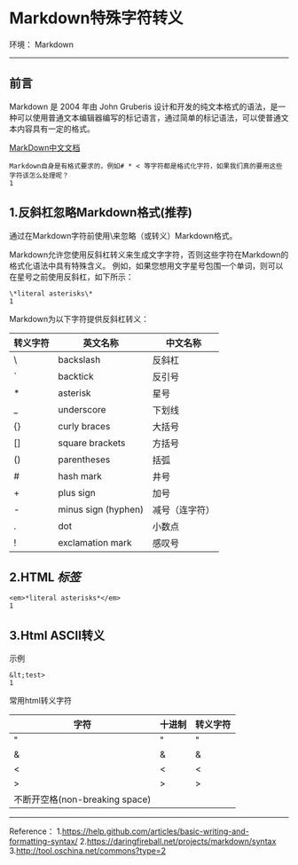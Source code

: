 # Markdown特殊字符转义

环境：
Markdown

------

## 前言

Markdown 是 2004 年由 John Gruberis 设计和开发的纯文本格式的语法，是一种可以使用普通文本编辑器编写的标记语言，通过简单的标记语法，可以使普通文本内容具有一定的格式。

[MarkDown中文文档](https://markdown-zh.readthedocs.io/en/latest/)

```
Markdown自身是有格式要求的，例如# * < 等字符都是格式化字符，如果我们真的要用这些字符该怎么处理呢？
1
```

## 1.反斜杠忽略Markdown格式(推荐)

通过在Markdown字符前使用\来忽略（或转义）Markdown格式。

Markdown允许您使用反斜杠转义来生成文字字符，否则这些字符在Markdown的格式化语法中具有特殊含义。 例如，如果您想用文字星号包围一个单词，则可以在星号之前使用反斜杠，如下所示：

```
\*literal asterisks\*
1
```

Markdown为以下字符提供反斜杠转义：

| 转义字符 | 英文名称            | 中文名称       |
| -------- | ------------------- | -------------- |
| \        | backslash           | 反斜杠         |
| `        | backtick            | 反引号         |
| *        | asterisk            | 星号           |
| _        | underscore          | 下划线         |
| {}       | curly braces        | 大括号         |
| []       | square brackets     | 方括号         |
| ()       | parentheses         | 括弧           |
| #        | hash mark           | 井号           |
| +        | plus sign           | 加号           |
| -        | minus sign (hyphen) | 减号（连字符） |
| .        | dot                 | 小数点         |
| !        | exclamation mark    | 感叹号         |

## 2.HTML *标签*

```
<em>*literal asterisks*</em>
1
```

## 3.Html ASCII转义

示例

```
&lt;test>
1
```

常用html转义字符

| 字符                           | 十进制 | 转义字符 |
| ------------------------------ | ------ | -------- |
| "                              | &#34;  | &quot;   |
| &                              | &#38;  | &amp;    |
| <                              | &#60;  | &lt;     |
| >                              | &#62;  | &gt;     |
| 不断开空格(non-breaking space) | &#160; | &nbsp;   |

------

Reference：
1.https://help.github.com/articles/basic-writing-and-formatting-syntax/
2.https://daringfireball.net/projects/markdown/syntax
3.http://tool.oschina.net/commons?type=2

